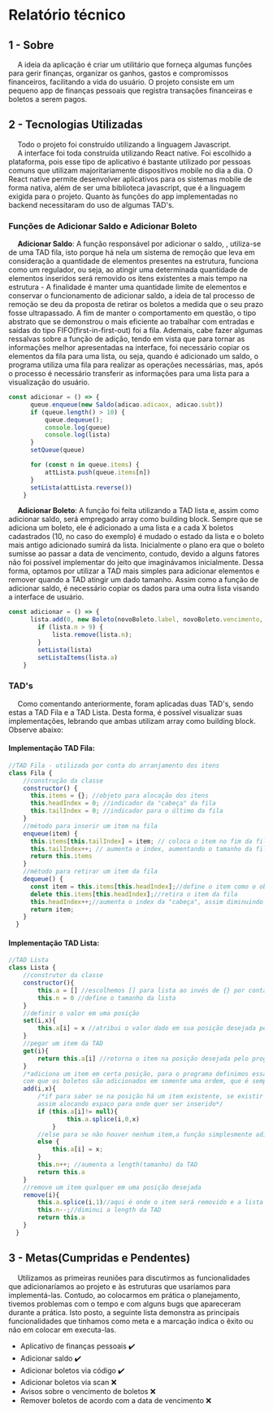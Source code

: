 # Relatório técnico

## 1 - Sobre

&emsp; A ideia da aplicação é criar um utilitário que forneça algumas funções para gerir finanças, organizar os ganhos, gastos e compromissos financeiros, facilitando a vida do usuário. O projeto consiste em um pequeno app de finanças pessoais que registra transações financeiras e boletos a serem pagos. 

## 2 - Tecnologias Utilizadas

&emsp; Todo o projeto foi construído utilizando a linguagem Javascript.                                                          
&emsp; A interface foi toda construída utilizando React native. Foi escolhido a plataforma, pois esse tipo de aplicativo é bastante utilizado por pessoas comuns que utilizam majoritariamente dispositivos mobile no dia a dia. O React native permite desenvolver aplicativos para os sistemas mobile de forma nativa, além de ser uma biblioteca javascript, que é a linguagem exigida para o projeto. Quanto às funções do app implementadas no backend necessitaram do uso de algumas TAD's.

### Funções de Adicionar Saldo e Adicionar Boleto

&emsp; **Adicionar Saldo**: A função responsável por adicionar o saldo, , utiliza-se de uma TAD fila, isto porque há  nela um sistema de remoção que leva em consideração a quantidade de elementos presentes na estrutura, funciona como um regulador, ou seja, ao atingir uma determinada quantidade de elementos inseridos será removido os itens existentes a mais tempo na estrutura - A finalidade é manter uma quantidade limite de elementos e conservar o funcionamento de adicionar saldo, a ideia de tal processo de remoção se deu da proposta de retirar os boletos a medida que o seu prazo fosse ultrapassado. A fim de manter o comportamento em questão, o tipo abstrato que se demonstrou o mais eficiente ao trabalhar com entradas e saídas do tipo FIFO(first-in-first-out) foi a fila. Ademais, cabe fazer algumas ressalvas sobre a função de adição, tendo em vista que para tornar as informações melhor apresentadas na interface, foi necessário copiar os elementos da fila para uma lista, ou seja, quando é adicionado um saldo, o programa utiliza uma fila para realizar as operações necessárias, mas, após o processo é necessário transferir as informações para uma lista para a visualização do usuário.
```javascript
const adicionar = () => {
      queue.enqueue(new Saldo(adicao.adicaox, adicao.subt))
      if (queue.length() > 10) {
          queue.dequeue();
          console.log(queue)
          console.log(lista)
      }
      setQueue(queue)

      for (const n in queue.items) {
          attLista.push(queue.items[n])
      }
      setLista(attLista.reverse())
    }
```

&emsp; **Adicionar Boleto**: A função foi feita utilizando a TAD lista e, assim como adicionar saldo, será empregado array como building block. Sempre que se adiciona um boleto, ele é adicionado a uma lista e a cada X boletos cadastrados (10, no caso do exemplo) é mudado o estado da lista e o boleto mais antigo adicionado sumirá da lista. Inicialmente o plano era que o boleto sumisse ao passar a data de vencimento, contudo, devido a alguns fatores não foi possível implementar do jeito que imaginávamos inicialmente. Dessa forma, optamos por utilizar a TAD mais simples para adicionar elementos e remover quando a TAD atingir um dado tamanho. Assim como a função de adicionar saldo, é necessário copiar os dados para uma outra lista visando a interface de usuário. 
```javascript
const adicionar = () => {
      lista.add(0, new Boleto(novoBoleto.label, novoBoleto.vencimento, novoBoleto.id))
        if (lista.n > 9) {
            lista.remove(lista.n);
        }
        setLista(lista)
        setListaItems(lista.a)
    }
```
### TAD's
&emsp; Como comentando anteriormente, foram aplicadas duas TAD's, sendo estas a TAD Fila e a TAD Lista. Desta forma, é possível visualizar suas implementações, lebrando que ambas utilizam array como building block. Observe abaixo:

#### Implementação TAD Fila:
```javascript
//TAD Fila - utilizada por conta do arranjamento dos itens
class Fila {
    //construção da classe
    constructor() {
      this.items = {}; //objeto para alocação dos itens
      this.headIndex = 0; //indicador da "cabeça" da fila
      this.tailIndex = 0; //indicador para o último da fila
    }
    //método para inserir um item na fila
    enqueue(item) {
      this.items[this.tailIndex] = item; // coloca o item no fim da fila
      this.tailIndex++; // aumenta o index, aumentando o tamanho da fila
      return this.items
    }
    //método para retirar um item da fila
    dequeue() {
      const item = this.items[this.headIndex];//define o item como o objeto que será retirado
      delete this.items[this.headIndex];//retira o item da fila
      this.headIndex++;//aumenta o index da "cabeça", assim diminuindo o tamanho da fila
      return item;
    }
  }
```
#### Implementação TAD Lista:
```javascript
//TAD Lista
class Lista {
    //construtor da classe
    constructor(){
        this.a = [] //escolhemos [] para lista ao invés de {} por conta da maneira com que o React lê os dados
        this.n = 0 //define o tamanho da lista
    }
    //definir o valor em uma posição
    set(i,x){
        this.a[i] = x //atribui o valor dado em sua posição desejada pelo programador
    }
    //pegar um item da TAD
    get(i){
        return this.a[i] //retorna o item na posição desejada pelo programador
    }
    /*adiciona um item em certa posição, para o programa definimos essa posição sempre como 0, por conta do jeito
    com que os boletos são adicionados em somente uma ordem, que é sempre no topo*/
    add(i,x){
        /*if para saber se na posição há um item existente, se existir a lista rotaciona para direita, 
        assim alocando espaço para onde quer ser inserido*/
        if (this.a[i]!= null){
                this.a.splice(i,0,x)
            }
        //else para se não houver nenhum item,a função simplesmente adiciona o item no local desejado    
        else {
            this.a[i] = x;
        }
        this.n++; //aumenta a length(tamanho) da TAD
        return this.a
    }
    //remove um item qualquer em uma posição desejada
    remove(i){
        this.a.splice(i,1)//aqui é onde o item será removido e a lista será rotacionada para esquerda
        this.n--;//diminui a length da TAD
        return this.a
    }
  }
```

## 3 - Metas(Cumpridas e Pendentes)

&emsp; Utilizamos as primeiras reuniões para discutirmos as funcionalidades que adicionaríamos ao projeto e às estruturas que usaríamos para implementá-las. Contudo, ao colocarmos em prática o planejamento, tivemos problemas com o tempo e com alguns bugs que apareceram durante a prática. Isto posto, a seguinte lista demonstra as principais funcionalidades que tinhamos como meta e a marcação indica o êxito ou não em colocar em executa-las.

-  Aplicativo de finanças pessoais :heavy_check_mark:
-  Adicionar saldo :heavy_check_mark:
-  Adicionar boletos via código :heavy_check_mark:
-  Adicionar boletos via scan :x:
-  Avisos sobre o vencimento de boletos :x:
-  Remover boletos de acordo com a data de vencimento :x: